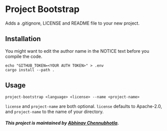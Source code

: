 # Project Bootstrap

Adds a .gitignore, LICENSE and README file to your new project.

## Installation

You might want to edit the author name in the NOTICE text before you compile the code.

    echo "GITHUB_TOKEN=<YOUR AUTH TOKEN>" > .env
    cargo install --path .

## Usage

    project-bootstrap <language> <license> --name <project-name>

`license` and `project-name` are both optional. `license` defaults to Apache-2.0, and `project-name`
to the name of your directory. 


##### This project is maintained by [Abhinav Chennubhotla](https://github.com/PhoenixFlame101).
